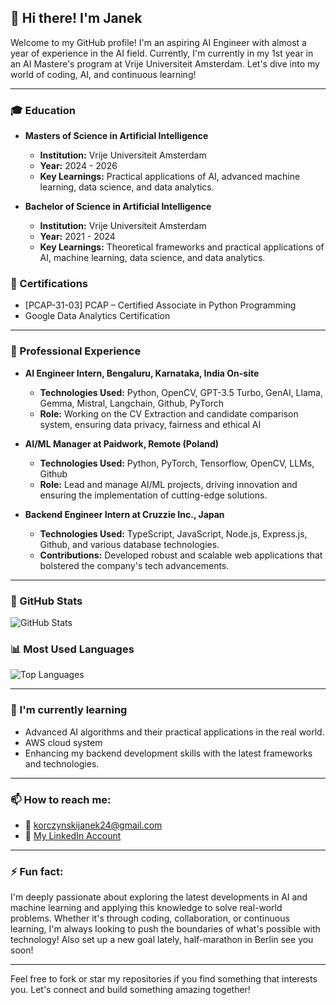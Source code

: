 ## 👋 Hi there! I'm Janek

Welcome to my GitHub profile! I'm an aspiring AI Engineer with almost a year of experience in the AI field. Currently, I'm currently in my 1st year in an AI Mastere's program at Vrije Universiteit Amsterdam. Let's dive into my world of coding, AI, and continuous learning!

---

### 🎓 Education

- **Masters of Science in Artificial Intelligence**
  - **Institution:** Vrije Universiteit Amsterdam
  - **Year:** 2024 - 2026
  - **Key Learnings:** Practical applications of AI, advanced machine learning, data science, and data analytics. 

- **Bachelor of Science in Artificial Intelligence**
  - **Institution:** Vrije Universiteit Amsterdam
  - **Year:** 2021 - 2024
  - **Key Learnings:** Theoretical frameworks and practical applications of AI, machine learning, data science, and data analytics.
  
### 📜 Certifications

- [PCAP-31-03] PCAP – Certified Associate in Python Programming
- Google Data Analytics Certification

---

### 💼 Professional Experience

- **AI Engineer Intern, Bengaluru, Karnataka, India On-site**
  - **Technologies Used:** Python, OpenCV, GPT-3.5 Turbo, GenAI, Llama, Gemma, Mistral, Langchain, Github, PyTorch
  - **Role:** Working on the CV Extraction and candidate comparison system, ensuring data privacy, fairness and ethical AI

- **AI/ML Manager at Paidwork, Remote (Poland)**
  - **Technologies Used:** Python, PyTorch, Tensorflow, OpenCV, LLMs, Github
  - **Role:** Lead and manage AI/ML projects, driving innovation and ensuring the implementation of cutting-edge solutions.

- **Backend Engineer Intern at Cruzzie Inc., Japan**
  - **Technologies Used:** TypeScript, JavaScript, Node.js, Express.js, Github, and various database technologies.
  - **Contributions:** Developed robust and scalable web applications that bolstered the company's tech advancements.

---

### 🚀 GitHub Stats
![GitHub Stats](https://github-readme-stats.vercel.app/api?username=jako24&show_icons=true&theme=dark)

### 📊 Most Used Languages
![Top Languages](https://github-readme-stats.vercel.app/api/top-langs/?username=jako24&layout=compact&theme=dark)

---

### 🌱 I'm currently learning

- Advanced AI algorithms and their practical applications in the real world.
- AWS cloud system
- Enhancing my backend development skills with the latest frameworks and technologies.

---

### 📫 How to reach me:

- 📧 korczynskijanek24@gmail.com
- 💼 [My LinkedIn Account](https://www.linkedin.com/in/jan-korczy%C5%84ski-462ab1234/)

---

### ⚡ Fun fact:

I'm deeply passionate about exploring the latest developments in AI and machine learning and applying this knowledge to solve real-world problems. Whether it's through coding, collaboration, or continuous learning, I'm always looking to push the boundaries of what's possible with technology!
Also set up a new goal lately, half-marathon in Berlin see you soon! 

---

Feel free to fork or star my repositories if you find something that interests you. Let's connect and build something amazing together!
